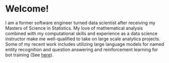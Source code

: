 # Welcome!

I am a former software engineer turned data scientist after receiving my Masters of Science in Statistics. My love of mathematical analysis combined with my computational skills and experience as a data science instructor make me well-qualified to take on large scale analytics projects. Some of my recent work includes utilizing large language models for named entity recognition and question answering and reinforcement learning for bot training (See [here](https://github.com/Svangorden13/Machine-Learning-Projects)).
